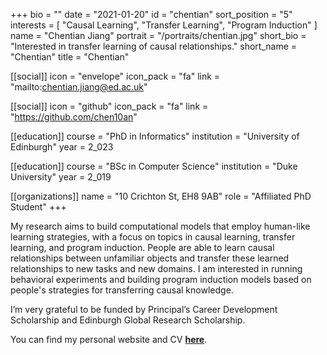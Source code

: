 +++
bio = ""
date = "2021-01-20"
id = "chentian"
sort_position = "5"
interests = [ "Causal Learning", "Transfer Learning", "Program Induction" ]
name = "Chentian Jiang"
portrait = "/portraits/chentian.jpg"
short_bio = "Interested in transfer learning of causal relationships."
short_name = "Chentian"
title = "Chentian"

[[social]]
icon = "envelope"
icon_pack = "fa"
link = "mailto:chentian.jiang@ed.ac.uk"

[[social]]
icon = "github"
icon_pack = "fa"
link = "https://github.com/chen10an"

[[education]]
course = "PhD in Informatics"
institution = "University of Edinburgh"
year = 2_023

[[education]]
course = "BSc in Computer Science"
institution = "Duke University"
year = 2_019

[[organizations]]
name = "10 Crichton St, EH8 9AB"
role = "Affiliated PhD Student"
+++
<!-- You can write $\LaTeX$ and *Markdown* here. -->

My research aims to build computational models that employ human-like learning strategies, with a focus on topics in causal learning, transfer learning, and program induction. People are able to learn causal relationships between unfamiliar objects and transfer these learned relationships to new tasks and new domains. I am interested in running behavioral experiments and building program induction models based on people's strategies for transferring causal knowledge.

I’m very grateful to be funded by Principal’s Career Development Scholarship and Edinburgh Global Research Scholarship.

You can find my personal website and CV [**here**](https://chentianj.com).
